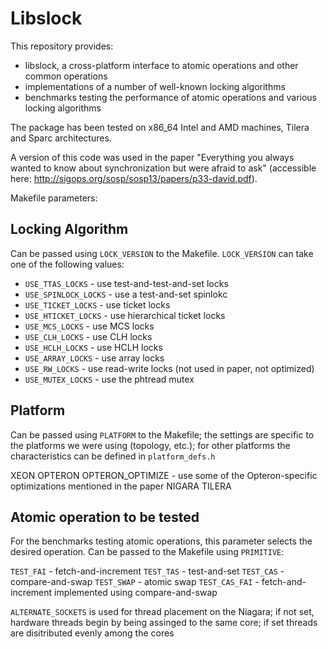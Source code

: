 Libslock
=======

This repository provides:
- libslock, a cross-platform interface to atomic operations and other common operations 
- implementations of a number of well-known locking algorithms 
- benchmarks testing the performance of atomic operations and various locking algorithms

The package has been tested on x86_64 Intel and AMD machines, Tilera and Sparc architectures.

A version of this code was used in the paper "Everything you always wanted to know about synchronization but were afraid to ask" (accessible here: http://sigops.org/sosp/sosp13/papers/p33-david.pdf).

Makefile parameters:

Locking Algorithm
-----------------
Can be passed using `LOCK_VERSION` to the Makefile. `LOCK_VERSION` can take one of the following values:

- `USE_TTAS_LOCKS` - use test-and-test-and-set locks
- `USE_SPINLOCK_LOCKS` - use a test-and-set spinlokc
- `USE_TICKET_LOCKS` - use ticket locks
- `USE_HTICKET_LOCKS` - use hierarchical ticket locks
- `USE_MCS_LOCKS` - use MCS locks
- `USE_CLH_LOCKS` - use CLH locks
- `USE_HCLH_LOCKS` - use HCLH locks
- `USE_ARRAY_LOCKS` - use array locks
- `USE_RW_LOCKS` - use read-write locks (not used in paper, not optimized)
- `USE_MUTEX_LOCKS` - use the phtread mutex


Platform
--------
Can be passed using `PLATFORM` to the Makefile; the settings are specific to the platforms we were using (topology, etc.); for other platforms the characteristics can be defined in `platform_defs.h`

XEON
OPTERON
OPTERON_OPTIMIZE - use some of the Opteron-specific optimizations mentioned in the paper
NIGARA
TILERA

Atomic operation to be tested
-----------------------------
For the benchmarks testing atomic operations, this parameter selects the desired operation. Can be passed to the Makefile using `PRIMITIVE`:

`TEST_FAI` - fetch-and-increment
`TEST_TAS` - test-and-set
`TEST_CAS` - compare-and-swap
`TEST_SWAP` - atomic swap
`TEST_CAS_FAI` - fetch-and-increment implemented using compare-and-swap

`ALTERNATE_SOCKETS` is used for thread placement on the Niagara; if not set, hardware threads begin by being assinged to the same core; if set threads are disitributed evenly among the cores
